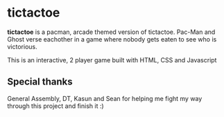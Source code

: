 # tictactoe

**tictactoe** is a pacman, arcade themed version of tictactoe. Pac-Man and Ghost verse eachother in a game where nobody gets eaten to see who is victorious. 

This is an interactive, 2 player game built with HTML, CSS and Javascript 

## Special thanks

General Assembly, DT, Kasun and Sean for helping me fight my way through this project and finish it :) 
